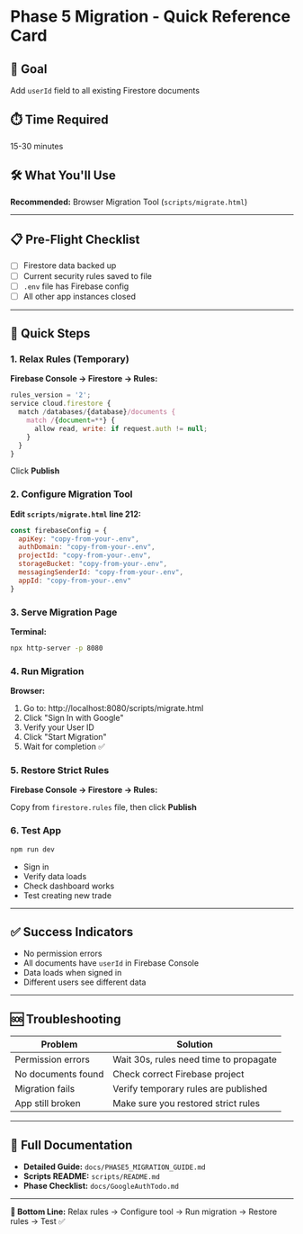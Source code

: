 # Phase 5 Migration - Quick Reference Card

## 🎯 Goal
Add `userId` field to all existing Firestore documents

## ⏱️ Time Required
15-30 minutes

## 🛠️ What You'll Use
**Recommended:** Browser Migration Tool (`scripts/migrate.html`)

---

## 📋 Pre-Flight Checklist

- [ ] Firestore data backed up
- [ ] Current security rules saved to file
- [ ] `.env` file has Firebase config
- [ ] All other app instances closed

---

## 🚀 Quick Steps

### 1. Relax Rules (Temporary)
**Firebase Console → Firestore → Rules:**
```javascript
rules_version = '2';
service cloud.firestore {
  match /databases/{database}/documents {
    match /{document=**} {
      allow read, write: if request.auth != null;
    }
  }
}
```
Click **Publish**

### 2. Configure Migration Tool
**Edit `scripts/migrate.html` line 212:**
```javascript
const firebaseConfig = {
  apiKey: "copy-from-your-.env",
  authDomain: "copy-from-your-.env",
  projectId: "copy-from-your-.env",
  storageBucket: "copy-from-your-.env",
  messagingSenderId: "copy-from-your-.env",
  appId: "copy-from-your-.env"
}
```

### 3. Serve Migration Page
**Terminal:**
```bash
npx http-server -p 8080
```

### 4. Run Migration
**Browser:**
1. Go to: http://localhost:8080/scripts/migrate.html
2. Click "Sign In with Google"
3. Verify your User ID
4. Click "Start Migration"
5. Wait for completion ✅

### 5. Restore Strict Rules
**Firebase Console → Firestore → Rules:**

Copy from `firestore.rules` file, then click **Publish**

### 6. Test App
```bash
npm run dev
```
- Sign in
- Verify data loads
- Check dashboard works
- Test creating new trade

---

## ✅ Success Indicators

- No permission errors
- All documents have `userId` in Firebase Console
- Data loads when signed in
- Different users see different data

---

## 🆘 Troubleshooting

| Problem | Solution |
|---------|----------|
| Permission errors | Wait 30s, rules need time to propagate |
| No documents found | Check correct Firebase project |
| Migration fails | Verify temporary rules are published |
| App still broken | Make sure you restored strict rules |

---

## 📖 Full Documentation

- **Detailed Guide:** `docs/PHASE5_MIGRATION_GUIDE.md`
- **Scripts README:** `scripts/README.md`
- **Phase Checklist:** `docs/GoogleAuthTodo.md`

---

**🎯 Bottom Line:**
Relax rules → Configure tool → Run migration → Restore rules → Test ✅

